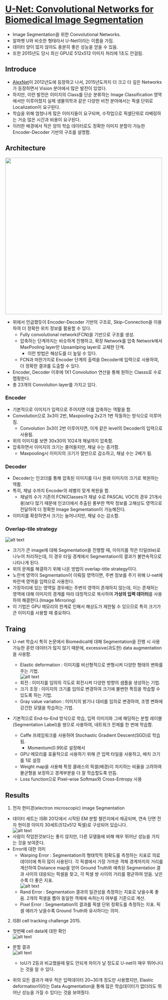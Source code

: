 # [U-Net: Convolutional Networks for Biomedical Image Segmentation](https://arxiv.org/pdf/1505.04597)
* Image Segmentation을 위한 Convolutional Networks.
* 알파벳 U와 비슷한 형태라서 U-Net이라는 이름을 가짐.
* 데이터 양이 많지 않아도 충분히 좋은 성능을 얻을 수 있음.
* 또한 2015년도 당시 최신 GPU로 512x512 이미지 처리에 1초도 안걸림.


## Introduce
* [AlexNet](https://proceedings.neurips.cc/paper_files/paper/2012/file/c399862d3b9d6b76c8436e924a68c45b-Paper.pdf)이 2012년도에 등장하고 나서, 2015년도까지 더 크고 더 깊은 Networks가 등장하면서 Vision 분야에서 많은 발전이 있었다.
* 하지만, 이런 발전은 이미지의 Class를 단순 분류하는 Image Classification 영역에서만 이루어졌지 실제 생물의학과 같은 다양한 비전 분야에서는 픽셀 단위로 Localization이 요구된다.
* 학습을 위해 엄청나게 많은 이미지들이 요구되며, 수작업으로 픽셀단위로 라베링하는 거승 많은 시간과 비용이 요구된다.
* 이러한 배경에서 적은 양의 학습 데이터로도 정확한 이미지 분할이 가능한 Encoder-Decoder 기반의 구조를 설명함.

## Architecture
<img src='imgs/u_net_archi.png' height= 500px>

* 위에서 언급했듯이 Encoder-Decoder 기반의 구조로, Skip-Connection을 이용하여 더 정확한 위치 정보를 활용할 수 있다.
    * Fully convolutional network(FCN)을 기반으로 구조를 생성.
    * 압축하는 단계까지는 비슷하게 진행하고, 확장 Network를 압축 Network에서 MaxPooling layer만 Upsamlping layer로 교채한 단계.
        * 이런 방법은 해상도를 더 높일 수 있다.
    * FCN과 마찬가지로 Encoder 단계의 출력을 Decoder에 입력으로 사용하여, 더 정확한 결과를 도출할 수 있다.
* Encoder, Decoder 이후에 1X1 Convolution 연산을 통해 원하는 Classs로 수로 맵핑한다.
* 총 23개의 Convolution layer를 가지고 있다.

### Encoder
* 기본적으로 이미지가 입력으로 주어지면 이를 압축하는 역활을 함.
* Convolution으로 3x3이 2번, Maxpooling 2x2가 1번 작동하는 방식으로 이루어짐.
    * Convolution 3x3이 2번 이루어지면, 이게 같은 level의 Decoder의 입력으로 사용됨.
* 위의 이미지를 보면 30x30의 1024개 채널까지 압축함.
* 압축하면서 이미지의 크기는 줄어들지만, 채널 수는 증가함.
    * Maxpooling시 이미지의 크기가 절반으로 감소하고, 채널 수는 2배가 됨.

### Decoder 
* Decoder는 인코더를 통해 압축된 이미지를 다시 원래 이미지의 크기로 복원하는 역활.
* 특히, 채널 수까지 Encoder의 레벨의 맞게 복원을 함.
    * 채널의 수가 기존의 FCN(Classes가 채널 수로 PASCAL VOC의 경우 21개사용)보다 많기 때문에 인코더에서 추출된 풍부한 맥락 정보를 고해상도 영역으로 전달하여 더 정확한 Image Segmentation이 가능해진다.
* 이미지를 확장하면서 크기는 늘어나지만, 채널 수는 감소함.

### Overlap-tile strategy  
![alt text](imgs/overlap.png)  
* 크기가 큰 image에 대해 Segmentation을 진행할 때, 이미지를 작은 타일(tile)로 나누어 처리하는데, 이 경우 타일 경계에서 Segmentation의 결과가 불연속적으로 나타나게 된다.
* 위의 문제를 해결하기 위해 나온 방법이 overlap-title strategy이다.
* 노란색 영역이 Segmentation이 이뤄질 영역이면, 주변 정보를 주기 위해 U-net에 파란색 영역을 입력으로 사용한다.
* 가장자리에 있는 영역일 경우에는 주변의 영역이 존재하지 않는데, 이는 존재하는 영역에 대해 이미지의 경계를 따라 대칭적으로 복사하여 **가상의 입력 데이터**를 사용하여 해결한다.(Image Mirroring)
* 이 기법은 GPU 메모리의 한계로 인해서 해상도가 제한될 수 있으므로 특히 크기가 큰 이미지를 사용할 때 중요하다.

## Traing
* U-net 학습시 특히 논문에서 Biomedical에 대해 Segmentation을 진행 시 사용 가능한 훈련 데이터가 많지 않기 때문에, excessive(과도한) data augmentation을 사용함.
    * Elastic deformation : 이미지를 비선형적으로 변형시켜 다양한 형태의 변화를 주는 기법.  
    ![alt text](imgs/data_aug.png)
    * 회전 : 이미지를 임의의 각도로 회전시켜 다양한 방향의 샘플을 생성하는 기법.
    * 크기 조정 : 이미지의 크기를 임의로 변경하여 크기에 불변한 특징을 학습할 수 있도록 하는 기법.
    * Gray value variation : 이미지의 밝기나 대비를 임의로 변경하여, 조명 변화에 강건한 모델을 학습하는 기법.

* 기본적으로 End-to-End 방식으로 학습, 입력 이미지와 그에 해당하는 분할 레이블(Segmentation Label)을 쌍으로 사용하여, 네트워크 전체를 한 번에 학습함.
  * Caffe 프레임워크를 사용하여 Stochastic Gradient Descent(SGD)로 학습됨.
    * Momentum(0.99)로 설정해서
  * GPU 메모리를 효율적으로 사용하기 위해 큰 입력 타일을 사용하고, 배치 크기를 1로 설정
  * Weight map을 사용해 특정 클래스의 픽셀(배경)이 차지하는 비율을 고려하여 불균형을 보정하고 경계부분을 더 잘 학습할도록 만듬.
  * Loss function으로  Pixel-wise Softmax와 Cross-Entropy 사용


## Results
1. 전자 현미경(electron microscopic) image Segmentation
  * 데이터 세트는 ISBI 2012에서 시작된 EM 분할 챌린지에서 제공되며, 연속 단면 전자 현미경 이미지 30세트(512x512 픽셀)로 구성되어 있습니다.  
![alt text](imgs/result.png)
* 사람이 작업한것보다는 좋지 않지만, 다른 모델들에 비해 매우 뛰어난 성능을 가지는 것을 보여준다.
* Error에 대한 의미
    * Warping Error : Segmentation의 형태학적 정확도를 측정하는 지표로 의료데이터에 특히 많이 사용된다. 각 픽셀에서 가장 가까운 객체 경계까지의 거리를 계산하여 Distance map을 얻어 Ground Truth와 예측된 Segmentation 결과 사이의 대응되는 픽셀을 찾고, 각 픽셀 쌍 사이의 거리를 평균하여 얻음. 낮은 수록 더 좋은 지표.  
    ![alt text](imgs/warp_error.png)
    * Rand Error : Segmentation 결과의 일관성을 측정하는 지표로 낮을수록 좋음. 2개의 픽셀을 뽑아 동일한 객체에 속하는지 여부를 기준으로 계산.
    * Pixel Error : Segmentation의 결과를 픽셀 단위 정확도를 측정하는 지표. 픽셀 에러가 낮을수록 Ground Truth와 유사하다는 의미.
2. ISBI cell tracking challenge 2015.
* 첫번째 cell data에 대한 확인  
![alt text](imgs/result1.png) 
* 분할 결과   
![alt text](imgs/result2.png)  
  * IoU가 2등과 비교했을때 말도 안되게 차이가 날 정도로 U-net이 매우 뛰어나다는 것을 알 수 있다.

* 위의 모든 결과가 매우 적은 입력데이터 20~30개 정도만 사용했지만, Elastic deformation이라는 Data Augmentation을 통해 많은 학습데이터가 없더라도 뛰어난 성능을 가질 수 있다는 것을 보여줬다.
